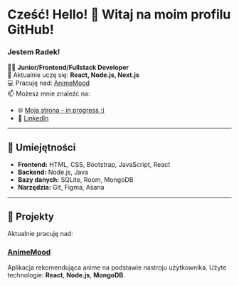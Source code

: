 # Cześć! Hello! 👋 Witaj na moim profilu GitHub!

### Jestem Radek!

👨‍💻 **Junior/Frontend/Fullstack Developer**  
🌱 Aktualnie uczę się: **React, Node.js, Next.js**  
💻 Pracuję nad: [AnimeMood](https://github.com/Elenmith/AnimeMood)  
📫 Możesz mnie znaleźć na:  
- 🌐 [Moja strona - in progress :)](IN_PROGRESS)  
- 💼 [LinkedIn](https://www.linkedin.com/in/rados%C5%82aw-kowalczyk-180473258/)

---

## 🔧 Umiejętności
- **Frontend:** HTML, CSS, Bootstrap, JavaScript, React
- **Backend:** Node.js, Java
- **Bazy danych:** SQLite, Room, MongoDB
- **Narzędzia:** Git, Figma, Asana

---

## 📂 Projekty

Aktualnie pracuję nad:

### [AnimeMood](https://github.com/Elenmith/AnimeMood)
Aplikacja rekomendująca anime na podstawie nastroju użytkownika. Użyte technologie: **React**, **Node.js**, **MongoDB**.
